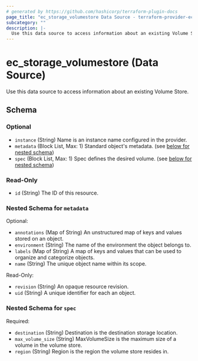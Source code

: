 ```yaml
---
# generated by https://github.com/hashicorp/terraform-plugin-docs
page_title: "ec_storage_volumestore Data Source - terraform-provider-ec"
subcategory: ""
description: |-
  Use this data source to access information about an existing Volume Store.
---
```


# ec_storage_volumestore (Data Source)

Use this data source to access information about an existing Volume Store.



<!-- schema generated by tfplugindocs -->
## Schema

### Optional

- `instance` (String) Name is an instance name configured in the provider.
- `metadata` (Block List, Max: 1) Standard object's metadata. (see [below for nested schema](#nestedblock--metadata))
- `spec` (Block List, Max: 1) Spec defines the desired volume. (see [below for nested schema](#nestedblock--spec))

### Read-Only

- `id` (String) The ID of this resource.

<a id="nestedblock--metadata"></a>
### Nested Schema for `metadata`

Optional:

- `annotations` (Map of String) An unstructured map of keys and values stored on an object.
- `environment` (String) The name of the environment the object belongs to.
- `labels` (Map of String) A map of keys and values that can be used to organize and categorize objects.
- `name` (String) The unique object name within its scope.

Read-Only:

- `revision` (String) An opaque resource revision.
- `uid` (String) A unique identifier for each an object.


<a id="nestedblock--spec"></a>
### Nested Schema for `spec`

Required:

- `destination` (String) Destination is the destination storage location.
- `max_volume_size` (String) MaxVolumeSize is the maximum size of a volume in the volume store.
- `region` (String) Region is the region the volume store resides in.
